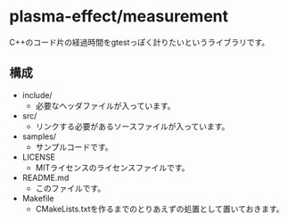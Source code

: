 # plasma-effect/measurement

C++のコード片の経過時間をgtestっぽく計りたいというライブラリです。

## 構成

- include/
  - 必要なヘッダファイルが入っています。
- src/
  - リンクする必要があるソースファイルが入っています。
- samples/
  - サンプルコードです。
- LICENSE
  - MITライセンスのライセンスファイルです。
- README.md
  - このファイルです。
- Makefile
  - CMakeLists.txtを作るまでのとりあえずの処置として置いておきます。
